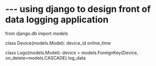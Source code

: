 # --- using django to design front of data logging application

from django.db import models

class Device(models.Model):
  device_id
  online_time

class Logs(models.Model):
  device = models.ForeignKey(Device, 
on_delete=models.CASCADE)
  log_data 


